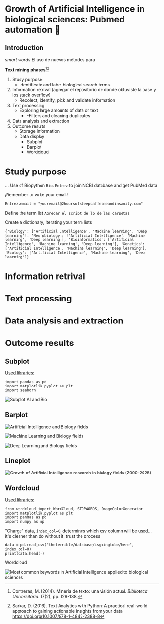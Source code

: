 # Growth of Artificial Intelligence in biological sciences: Pubmed automation 🔬
## **Introduction**
 *smart words*
 El uso de nuevos métodos para 
 
**Text mining phases**[^1][^2]
1. Study purpose
   - Identificate and label biological search terms
2. Information retrival (agregar el repositorio de donde obtuviste la base y los stack overflow)
   - Recolect, identify, pick and validate information
3. Text processing
   - Exploring large amounts of data or text
     - -Filters and cleaning duplicates
4. Data analysis and extraction
5. Outcome results
   - Storage information
   - Data display
     - Subplot
     - Barplot
     - Wordcloud

# Study purpose 
...
Use of Biopython `Bio.Entrez` to join NCBI database and get PubMed data 

¡Remember to write your email!
```
Entrez.email = "youremail@2hoursofsleepcaffeineandinsanity.com"
```

Define the term list
`Agregar el script de lo de las carpetas`

Create a dictionary, iterating your term lists
```
{'Biology': ['Artificial Intelligence', 'Machine learning', 'Deep learning'], 'Neurobiology': ['Artificial Intelligence', 'Machine learning', 'Deep learning'], 'Bioinformatics': ['Artificial Intelligence', 'Machine learning', 'Deep learning'], 'Genetics': ['Artificial Intelligence', 'Machine learning', 'Deep learning'], 'Ecology': ['Artificial Intelligence', 'Machine learning', 'Deep learning']}
```


# Information retrival

# Text processing 

# Data analysis and extraction

# Outcome results

## **Subplot**
<ins>Used libraries:</ins>

```
import pandas as pd
import matplotlib.pyplot as plt
import seaborn
```

![Subplot AI and Bio](https://github.com/user-attachments/assets/524f911a-fece-4605-83f0-61e4a6f66cb2)

## **Barplot**


![Artificial Intelligence and Biology fields](https://github.com/user-attachments/assets/24e4b05b-a203-42a7-b56d-903c9a5cc8e1)

![Machine Learning and Biology fields](https://github.com/user-attachments/assets/d4e41fd9-e075-4da6-a7fd-3e99e612124b)


![Deep Learning and Biology fields](https://github.com/user-attachments/assets/2d33a91d-2515-49c9-9700-4f9b5116c139)


## **Lineplot**
![Growth of Artificial Intelligence research in biology fields (2000-2025)](https://github.com/user-attachments/assets/bc416514-b021-4f88-b954-176a58f4e093)


## **Wordcloud**

<ins>Used libraries:</ins>

```
from wordcloud import WordCloud, STOPWORDS, ImageColorGenerator
import matplotlib.pyplot as plt
import pandas as pd
import numpy as np
```

"Charge" data, `index_col=0`, determines which csv column will be used... it's cleaner than do without it, trust the process

```
data = pd.read_csv("theterrible/database/isgoingtobe/here", index_col=0)
print(data.head())
```
Wordcloud

![Most common keywords in Artificial Intelligence applied to biological sciences](https://github.com/user-attachments/assets/8a201db6-0aab-4c22-a3ce-643766225156)

[^1]: Contreras, M. (2014). Minería de texto: una visión actual. *Biblioteca Universitaria*. 17(2), pp. 129-138.

[^2]: Sarkar, D. (2016). Text Analytics with Python: A practical real-world approach to gaining actionable insights from your data. https://doi.org/10.1007/978-1-4842-2388-8
